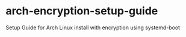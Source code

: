 # arch-encryption-setup-guide
Setup Guide for Arch Linux install with encryption using systemd-boot
